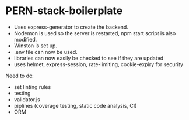 # PERN-stack-boilerplate

- Uses express-generator to create the backend.
- Nodemon is used so the server is restarted, npm start script is also modified.
- Winston is set up.  
- .env file can now be used.  
- libraries can now easily be checked to see if they are updated
- uses helmet, express-session, rate-limiting, cookie-expiry for security

Need to do:
- set linting rules
- testing
- validator.js
- piplines (coverage testing, static code analysis, CI)
- ORM